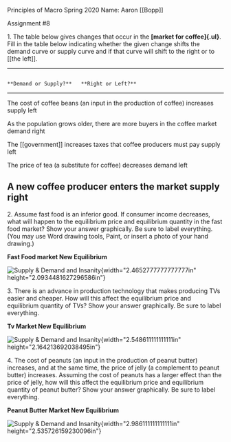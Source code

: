 Principles of Macro Spring 2020 Name: Aaron [[Bopp]]

Assignment #8

1\. The table below gives changes that occur in the **[market for coffee]{.ul}**. Fill in the table below indicating whether the given change shifts the demand curve or supply curve and if that curve will shift to the right or to [[the left]].

  ------------------------------------------------------------------------------------------------------------------------
                                                                              **Demand or Supply?**   **Right or Left?**
  --------------------------------------------------------------------------- ----------------------- --------------------
  The cost of coffee beans (an input in the production of coffee) increases   supply                  left

  As the population grows older, there are more buyers in the coffee market   demand                  right

  The [[government]] increases taxes that coffee producers must pay               supply                  left

  The price of tea (a substitute for coffee) decreases                        demand                  left

  A new coffee producer enters the market                                     supply                  right
  ------------------------------------------------------------------------------------------------------------------------

2\. Assume fast food is an inferior good. If consumer income decreases, what will happen to the equilibrium price and equilibrium quantity in the fast food market? Show your answer graphically. Be sure to label everything. (You may use Word drawing tools, Paint, or insert a photo of your hand drawing.)

**Fast Food market New Equilibrium**

![Supply & Demand and Insanity](media/image1.png){width="2.4652777777777777in" height="2.0934481627296586in"}

3\. There is an advance in production technology that makes producing TVs easier and cheaper. How will this affect the equilibrium price and equilibrium quantity of TVs? Show your answer graphically. Be sure to label everything.

**Tv Market New Equilibrium**

![Supply & Demand and Insanity](media/image1.png){width="2.548611111111111in" height="2.164213692038495in"}

4\. The cost of peanuts (an input in the production of peanut butter) increases, and at the same time, the price of jelly (a complement to peanut butter) increases. Assuming the cost of peanuts has a larger effect than the price of jelly, how will this affect the equilibrium price and equilibrium quantity of peanut butter? Show your answer graphically. Be sure to label everything.

**Peanut Butter Market New Equilibrium**

![Supply & Demand and Insanity](media/image1.png){width="2.986111111111111in" height="2.535726159230096in"}
